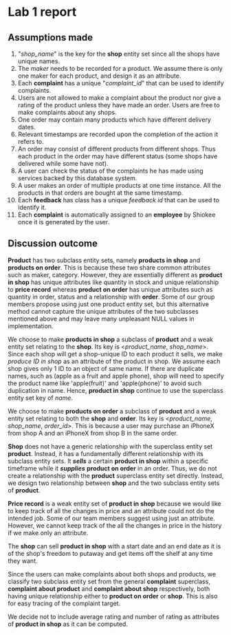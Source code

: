 # Lab 1 report

## Assumptions made
1. "*shop_name*" is the key for the **shop** entity set since all the shops have unique names.
2. The *maker* needs to be recorded for a product. We assume there is only one maker for each product, and design it as an attribute.
3. Each **complaint** has a unique "*complaint_id*" that can be used to identify complaints.
4. Users are not allowed to make a complaint about the product nor give a rating of the product unless they have made an order. Users are free to make complaints about any shops.
5. One order may contain many products which have different delivery dates.
6. Relevant timestamps are recorded upon the completion of the action it refers to.
7. An order may consist of different products from different shops. Thus each product in the order may have different status (some shops have delivered while some have not).
8. A user can check the status of the complaints he has made using services backed by this database system.
9. A user makes an order of multiple products at one time instance. All the products in that orders are bought at the same timestamp.
10. Each **feedback** has class has a unique *feedback id* that can be used to identify it.
11. Each **complaint** is automatically assigned to an **employee** by Shiokee once it is generated by the user.


## Discussion outcome

**Product** has two subclass entity sets, namely **products in shop** and **products on order**. This is because these two share common attributes such as maker, category. However, they are essentially different as **product in shop** has unique attributes like quantity in stock and unique relationship to **price record** whereas **product on order** has unique attributes such as quantity in order, status and a relationship with **order**. Some of our group members propose using just one product entity set, but this alternative method cannot capture the unique attributes of the two subclasses mentioned above and may leave many unpleasant NULL values in implementation.

We choose to make **products in shop** a subclass of **product** and a weak entity set relating to the **shop**. Its key is <*product_name*, *shop_name*>. Since each shop will get a shop-unique ID to each product it sells,  we make *produce ID in shop* as an attribute of the product in shop. We assume each shop gives only 1 ID to an object of same name. If there are duplicate names, such as (apple as a fruit and apple phone), shop will need to specify the product name like 'apple(fruit)' and 'apple(phone)' to avoid such duplication in name. Hence, **product in shop** continue to use the superclass entity set key of *name*. 

We choose to make **products on order** a subclass of **product** and a weak entity set relating to both the **shop** and **order**. Its key is <*product_name*, *shop_name*, *order_id*>. This is because a user may purchase an iPhoneX from shop A and an iPhoneX from shop B in the same order.

**Shop** does not have a generic relationship with the superclass entity set **product**. Instead, it has a fundamentally different relationship with its subclass entity sets. It  ***sells*** a certain **product in shop** within a specific timeframe while it ***supplies*** **product on order** in an order. Thus, we do not create a relationship with the **product** superclass entity set directly. Instead, we design two relationship between **shop** and the two subclass entity sets of **product**.

**Price record** is a weak entity set of **product in shop** because we would like to keep track of all the changes in price and an attribute could not do the intended job. Some of our team members suggest using just an attribute. However, we cannot keep track of the all the changes in price in the history if we make only an attribute.

The **shop** can sell **product in shop** with a start date and an end date as it is of the shop's freedom to putaway and get items off the shelf at any time they want.

Since the users can make complaints about both shops and products, we classify two subclass entity set from the general **complaint** superclass, **complaint about product** and **complaint about shop** respectively, both having unique relationship either to **product on order** or **shop**. This is also for easy tracing of the complaint target.

We decide not to include average rating and number of rating as attributes of **product in shop** as it can be computed.
